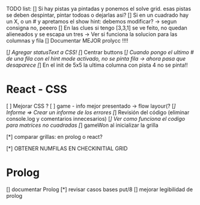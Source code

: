 TODO list:
[] Si hay pistas ya pintadas y ponemos el solve grid. esas pistas se deben despintar, pintar todoas o dejarlas asi?
[] Si en un cuadrado hay un X, o un # y apretamos el show hint: debemos modificar?
    -> segun consigna no, peeero
[] En las clues si tengo [3,3,1] se ve feito, no quedan alieneados y se escapa un tres
    -> Ver si funciona la solucion para las columnas y fila
[] Documentar MEJOR prolycc !!!!


[*] Agregar statusText a CSS!
[*] Centrar buttons
[*] Cuando pongo el ultimo # de una fila con el hint mode activado, no se pinta fila
    -> ahora pasa que desaparece
[*] En el init de 5x5 la ultima columna con pista 4 no se pinta!!


# React - CSS
[ ] Mejorar CSS ?
    [ ]  game - info mejor presentado -> flow layour(?
[*] Informe => Crear un informe de los errores
[*] Revisión del código (eliminar console.log y comentarios innecesarios)
[*] Ver como funciona el codigo para matrices no cuadradas
[*] gameWon al inicializar la grilla

[*] comparar grillas: 
    en prolog o react?

[*] OBTENER NUMFILAS EN CHECKINITIAL GRID

# Prolog
[] documentar Prolog
[*] revisar casos bases put/8
[] mejorar legibilidad de prolog 
